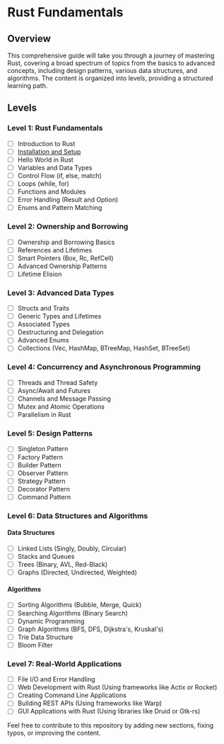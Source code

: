 # Rust Fundamentals

## Overview

This comprehensive guide will take you through a journey of mastering Rust,
covering a broad spectrum of topics from the basics to advanced concepts, including design patterns, various data
structures, and algorithms. The content is organized into levels, providing a structured learning path.

## Levels

### Level 1: Rust Fundamentals

- [ ] Introduction to Rust
- [ ] [Installation and Setup](src/level-1/installation-and-setup/installation-and-setup.md)
- [ ] Hello World in Rust
- [ ] Variables and Data Types
- [ ] Control Flow (if, else, match)
- [ ] Loops (while, for)
- [ ] Functions and Modules
- [ ] Error Handling (Result and Option)
- [ ] Enums and Pattern Matching

### Level 2: Ownership and Borrowing

- [ ] Ownership and Borrowing Basics
- [ ] References and Lifetimes
- [ ] Smart Pointers (Box, Rc, RefCell)
- [ ] Advanced Ownership Patterns
- [ ] Lifetime Elision

### Level 3: Advanced Data Types

- [ ] Structs and Traits
- [ ] Generic Types and Lifetimes
- [ ] Associated Types
- [ ] Destructuring and Delegation
- [ ] Advanced Enums
- [ ] Collections (Vec, HashMap, BTreeMap, HashSet, BTreeSet)

### Level 4: Concurrency and Asynchronous Programming

- [ ] Threads and Thread Safety
- [ ] Async/Await and Futures
- [ ] Channels and Message Passing
- [ ] Mutex and Atomic Operations
- [ ] Parallelism in Rust

### Level 5: Design Patterns

- [ ] Singleton Pattern
- [ ] Factory Pattern
- [ ] Builder Pattern
- [ ] Observer Pattern
- [ ] Strategy Pattern
- [ ] Decorator Pattern
- [ ] Command Pattern

### Level 6: Data Structures and Algorithms

#### Data Structures

- [ ] Linked Lists (Singly, Doubly, Circular)
- [ ] Stacks and Queues
- [ ] Trees (Binary, AVL, Red-Black)
- [ ] Graphs (Directed, Undirected, Weighted)

#### Algorithms

- [ ] Sorting Algorithms (Bubble, Merge, Quick)
- [ ] Searching Algorithms (Binary Search)
- [ ] Dynamic Programming
- [ ] Graph Algorithms (BFS, DFS, Dijkstra's, Kruskal's)
- [ ] Trie Data Structure
- [ ] Bloom Filter

### Level 7: Real-World Applications

- [ ] File I/O and Error Handling
- [ ] Web Development with Rust (Using frameworks like Actix or Rocket)
- [ ] Creating Command Line Applications
- [ ] Building REST APIs (Using frameworks like Warp)
- [ ] GUI Applications with Rust (Using libraries like Druid or Gtk-rs)

Feel free to contribute to this repository by adding new sections, fixing typos, or improving the content.
